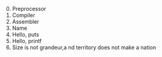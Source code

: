 0. Preprocessor
1. Compiler
2. Assembler
3. Name
4. Hello, puts
5. Hello, printf
6. Size is not grandeur,a nd territory does not make a nation
